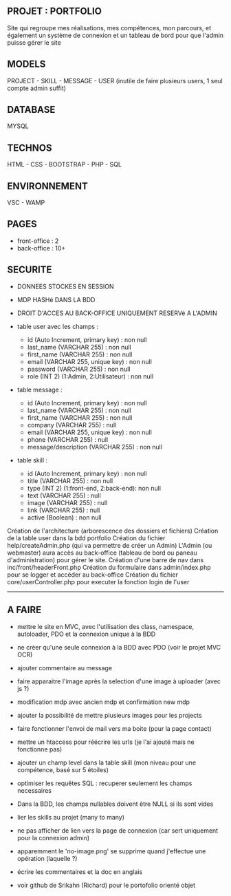 ## PROJET : PORTFOLIO
Site qui regroupe mes réalisations, mes compétences, mon parcours, et également un système de connexion et un tableau de bord pour que l'admin puisse gérer le site

## MODELS
PROJECT - SKILL - MESSAGE - USER (inutile de faire plusieurs users, 1 seul compte admin suffit)

## DATABASE
MYSQL

## TECHNOS
HTML - CSS - BOOTSTRAP - PHP - SQL

## ENVIRONNEMENT
VSC - WAMP

## PAGES
- front-office : 2
- back-office : 10+

## SECURITE
- DONNEES STOCKES EN SESSION
- MDP HASHé DANS LA BDD
- DROIT D'ACCES AU BACK-OFFICE UNIQUEMENT RESERVé A L'ADMIN

- table user avec les champs :
    - id (Auto Increment, primary key)      : non null
    - last_name (VARCHAR 255)               : non null
    - first_name (VARCHAR 255)              : non null
    - email (VARCHAR 255, unique key)       : non null
    - password (VARCHAR 255)                : non null
    - role (INT 2) (1:Admin, 2:Utilisateur) : non null

- table message :
    - id (Auto Increment, primary key)      : non null
    - last_name (VARCHAR 255)               : non null
    - first_name (VARCHAR 255)              : non null
    - company (VARCHAR 255)                 : null
    - email (VARCHAR 255, unique key)       : non null
    - phone (VARCHAR 255)                   : null
    - message/description (VARCHAR 255)     : non null

- table skill :
    - id (Auto Increment, primary key)      : non null
    - title (VARCHAR 255)                   : non null
    - type (INT 2) (1:front-end, 2:back-end): non null
    - text (VARCHAR 255)                    : null
    - image (VARCHAR 255)                   : null
    - link (VARCHAR 255)                    : null
    - active (Boolean)                      : non null

Création de l'architecture (arborescence des dossiers et fichiers)
Création de la table user dans la bdd portfolio
Création du fichier help/createAdmin.php (qui va permettre de créer un Admin)
L'Admin (ou webmaster) aura accès au back-office (tableau de bord ou paneau d'administration) pour gérer le site.
Création d'une barre de nav dans inc/front/headerFront.php
Création du formulaire dans admin/index.php pour se logger et accéder au back-office
Création du fichier core/userController.php pour executer la fonction login de l'user

____________________________________

## A FAIRE
- mettre le site en MVC, avec l'utilisation des class, namespace, autoloader, PDO et la connexion unique à la BDD

- ne créer qu'une seule connexion à la BDD avec PDO (voir le projet MVC OCR)
- ajouter commentaire au message
- faire apparaitre l'image après la selection d'une image à uploader (avec js ?)
- modification mdp avec ancien mdp et confirmation new mdp
- ajouter la possibilité de mettre plusieurs images pour les projects
- faire fonctionner l'envoi de mail vers ma boite (pour la page contact)
- mettre un htaccess pour réécrire les urls (je l'ai ajouté mais ne fonctionne pas)
- ajouter un champ level dans la table skill (mon niveau pour une compétence, basé sur 5 étoiles)
- optimiser les requêtes SQL : recuperer seulement les champs necessaires
- Dans la BDD, les champs nullables doivent être NULL si ils sont vides
- lier les skills au projet (many to many)
- ne pas afficher de lien vers la page de connexion (car sert uniquement pour la connexion admin)
- apparemment le 'no-image.png' se supprime quand j'effectue une opération (laquelle ?)
- écrire les commentaires et la doc en anglais
- voir github de Srikahn (Richard) pour le portofolio orienté objet